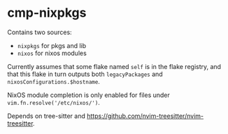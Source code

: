 # cmp-nixpkgs
Contains two sources:
* `nixpkgs` for pkgs and lib
* `nixos` for nixos modules

Currently assumes that some flake named `self` is in the flake registry,
and that this flake in turn outputs both `legacyPackages` and
`nixosConfigurations.$hostname`.

NixOS module completion is only enabled for files under
`vim.fn.resolve('/etc/nixos/')`.

Depends on tree-sitter and https://github.com/nvim-treesitter/nvim-treesitter.
